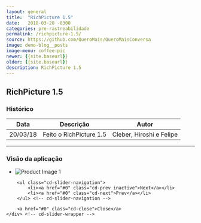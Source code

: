 ```yaml
---
layout: general
title:  "RichPicture 1.5"
date:   2018-03-20 -0300
categories: pre-rastreabilidade
permalink: /richpicture-1.5/
source: https://github.com/QueroMais/QueroMaisConversa
image: demo-blog__posts
image-menu: coffee-pic
newer: {{site.baseurl}}
older: {{site.baseurl}}
description: RichPicture 1.5
---
```


## RichPicture 1.5

### Histórico

| Data | Descrição | Autor |
|-|-|-|
|20/03/18|Feito o RichPicture 1.5| Cleber, Hiroshi e Felipe|

___

### Visão da aplicação

<section class="cd-single-item">
    <div class="cd-slider-wrapper">
        <ul class="cd-slider">
            <li class="selected"><img src="{{site.baseurl}}/assets/images/richpicture_version/richpicture_1.5.jpg" alt="Product Image 1"></li>
        </ul> <!-- cd-slider -->

        <ul class="cd-slider-navigation">
            <li><a href="#0" class="cd-prev inactive">Next</a></li>
            <li><a href="#0" class="cd-next">Prev</a></li>
        </ul> <!-- cd-slider-navigation -->

        <a href="#0" class="cd-close">Close</a>
    </div> <!-- cd-slider-wrapper -->
</section> <!-- cd-single-item -->
